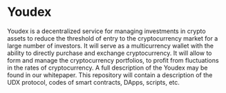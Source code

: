 # Youdex

Youdex is a decentralized service for managing investments in crypto assets to reduce the threshold of entry to the cryptocurrency
market for a large number of investors. It will serve as a multicurrency wallet with the ability to directly purchase and exchange
cryptocurrency. It will allow to form and manage the cryptocurrency portfolios, to profit from fluctuations in the rates of
cryptocurrency. A full description of the Youdex may be found in our whitepaper. 
This repository will contain a description of the UDX protocol, codes of smart contracts, DApps, scripts, etc.
